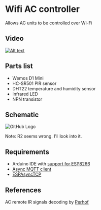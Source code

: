 # Wifi AC controller

Allows AC units to be controlled over Wi-Fi

## Video
[![Alt text](https://img.youtube.com/vi/c-dv-OPsKKY/0.jpg)](https://www.youtube.com/watch?v=c-dv-OPsKKY)

## Parts list
* Wemos D1 Mini
* HC-SR501 PIR sensor
* DHT22 temperature and humidity sensor
* Infrared LED
* NPN transistor

## Schematic
![GitHub Logo](https://moreillon.duckdns.org/projects/iot/images/ac_schematic.png)

Note: R2 seems wrong. I'll look into it.

## Requirements
* Arduino IDE with [support for ESP8266](https://github.com/esp8266/Arduino)
* [Async MQTT client](https://github.com/marvinroger/async-mqtt-client)
* [ESPAsyncTCP](https://github.com/me-no-dev/ESPAsyncTCP)

## References
AC remote IR signals decoding by [Perhof](https://perhof.wordpress.com/2015/03/29/reverse-engineering-hitachi-air-conditioner-infrared-remote-commands/)

